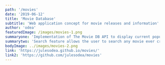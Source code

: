 ```yaml
---
path: '/movies'
date: '2019-06-12'
title: 'Movie Database'
subtitle: 'Web application concept for movie releases and information'
author: 'odea'
featuredImage: /images/movies-1.png
summaryone: 'Implementation of The Movie DB API to display current popular releases with description, rating, poster and date released. I wanted to really focus on the UI design of this application. With a dark mode the user really feels like they are at the movies about to watch the movie they are finding information about.'
summarytwo: 'Search feature allows the user to search any movie ever created and detailed information about the desired movie such as ratings, date made, and screenshots.'
bodyImage: ../images/movies-2.png
link: 'https://julesodea.github.io/movies/'
link2: 'https://github.com/julesodea/movies'
---
```

